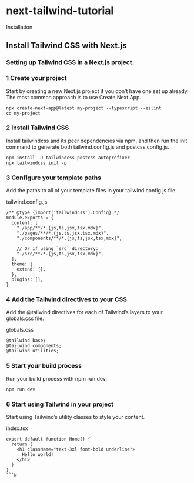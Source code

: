 # next-tailwind-tutorial

Installation

## Install Tailwind CSS with Next.js
### Setting up Tailwind CSS in a Next.js project.


### 1 Create your project
Start by creating a new Next.js project if you don’t have one set up already. The most common approach is to use Create Next App.

```
npx create-next-app@latest my-project --typescript --eslint
cd my-project
```
### 2 Install Tailwind CSS
Install tailwindcss and its peer dependencies via npm, and then run the init command to generate both tailwind.config.js and postcss.config.js.

```
npm install -D tailwindcss postcss autoprefixer
npx tailwindcss init -p
```

### 3 Configure your template paths
Add the paths to all of your template files in your tailwind.config.js file.

tailwind.config.js

```
/** @type {import('tailwindcss').Config} */
module.exports = {
  content: [
    "./app/**/*.{js,ts,jsx,tsx,mdx}",
    "./pages/**/*.{js,ts,jsx,tsx,mdx}",
    "./components/**/*.{js,ts,jsx,tsx,mdx}",
 
    // Or if using `src` directory:
    "./src/**/*.{js,ts,jsx,tsx,mdx}",
  ],
  theme: {
    extend: {},
  },
  plugins: [],
}
```

### 4 Add the Tailwind directives to your CSS
Add the @tailwind directives for each of Tailwind’s layers to your globals.css file.

globals.css

```
@tailwind base;
@tailwind components;
@tailwind utilities;
```

### 5 Start your build process
Run your build process with npm run dev.

```
npm run dev
```

### 6 Start using Tailwind in your project
Start using Tailwind’s utility classes to style your content.

index.tsx

```
export default function Home() {
  return (
    <h1 className="text-3xl font-bold underline">
      Hello world!
    </h1>
  )
}
```N
